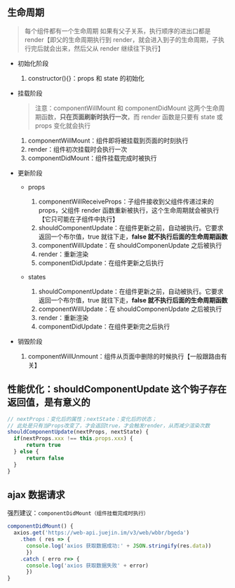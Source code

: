 ## 生命周期

> 每个组件都有一个生命周期
> 如果有父子关系，执行顺序的进出口都是 render【即父的生命周期执行到 render，就会进入到子的生命周期，子执行完后就会出来，然后父从 render 继续往下执行】

- 初始化阶段

  1. constructor(){}：props 和 state 的初始化

- 挂载阶段

  > 注意：componentWillMount 和 componentDidMount 这两个生命周期函数，**只在页面刷新时执行一次**，而 render 函数是只要有 state 或 props 变化就会执行

  1. componentWillMount：组件即将被挂载到页面的时刻执行
  2. render：组件初次挂载时会执行一次
  3. componentDidMount：组件挂载完成时被执行

- 更新阶段

  - props

    1. componentWillReceiveProps：子组件接收到父组件传递过来的 props，父组件 render 函数重新被执行，这个生命周期就会被执行【它只可能在子组件中执行】
    2. shouldComponentUpdate：在组件更新之前，自动被执行。它要求返回一个布尔值，true 就往下走，**false 就不执行后面的生命周期函数**
    3. componentWillUpdate：在 shouldComponenUpdate 之后被执行
    4. render：重新渲染
    5. componentDidUpdate：在组件更新之后执行

  - states

    1. shouldComponentUpdate：在组件更新之前，自动被执行。它要求返回一个布尔值，true 就往下走，**false 就不执行后面的生命周期函数**
    2. componentWillUpdate：在 shouldComponenUpdate 之后被执行
    3. render：重新渲染
    4. componentDidUpdate：在组件更新完之后执行

- 销毁阶段
  1. componentWillUnmount：组件从页面中删除的时候执行【一般跟路由有关】

## 性能优化：shouldComponentUpdate 这个钩子存在返回值，是有意义的

```js
// nextProps：变化后的属性；nextState：变化后的状态；
// 此处是只有当Props改变了，才会返回true，才会触发render，从而减少渲染次数
shouldComponentUpdate(nextProps, nextState) {
  if(nextProps.xxx !== this.props.xxx) {
      return true
  } else {
      return false
  }
}
```

## ajax 数据请求

强烈建议：`componentDidMount（组件挂载完成时执行）`

```js
componentDidMount() {
  axios.get('https://web-api.juejin.im/v3/web/wbbr/bgeda')
    .then ( res => {
      console.log('axios 获取数据成功:' + JSON.stringify(res.data))
      })
    .catch ( erro r=> {
      console.log('axios 获取数据失败' + error)
      })
}
```
